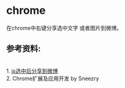 # chrome
在chrome中右键分享选中文字 或者图片到微博。


## 参考资料:
<br/>1. [js选中后分享到微博](https://www.zhangxinxu.com/wordpress/2011/02/js%E9%A1%B5%E9%9D%A2%E6%96%87%E5%AD%97%E9%80%89%E4%B8%AD%E5%90%8E%E5%88%86%E4%BA%AB%E5%88%B0%E6%96%B0%E6%B5%AA%E5%BE%AE%E5%8D%9A%E5%AE%9E%E7%8E%B0/)
<br/>2. Chrome扩展及应用开发 by Sneezry
